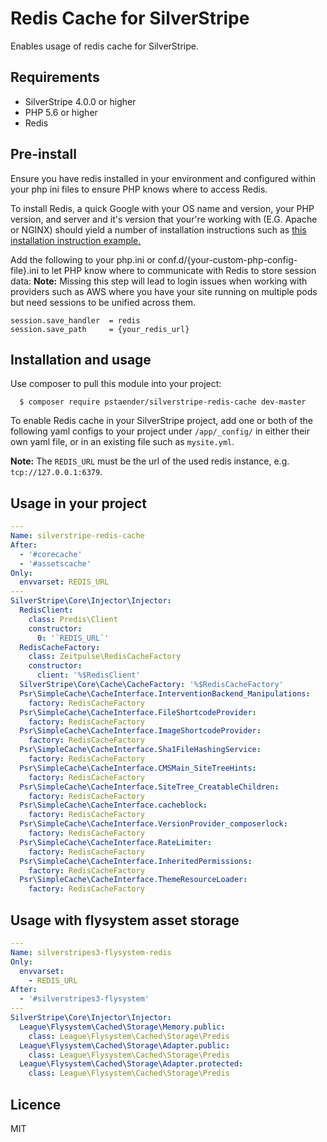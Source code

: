# Redis Cache for SilverStripe

Enables usage of redis cache for SilverStripe.

## Requirements

  * SilverStripe 4.0.0 or higher
  * PHP 5.6 or higher
  * Redis

## Pre-install

Ensure you have redis installed in your environment and configured within your php ini files to ensure PHP knows where to access Redis.

To install Redis, a quick Google with your OS name and version, your PHP version, and server and it's version that your're working with (E.G. Apache or NGINX) should yield a number of installation instructions such as [this installation instruction example.](https://www.digitalocean.com/community/tutorials/how-to-install-and-secure-redis-on-ubuntu-18-04)

Add the following to your php.ini or conf.d/{your-custom-php-config-file}.ini to let PHP know where to communicate with Redis to store session data:
**Note:** Missing this step will lead to login issues when working with providers such as AWS where you have your site running on multiple pods but need sessions to be unified across them.
```
session.save_handler  = redis
session.save_path     = {your_redis_url}
```

## Installation and usage

Use composer to pull this module into your project:

```
  $ composer require pstaender/silverstripe-redis-cache dev-master
```

To enable Redis cache in your SilverStripe project, add one or both of the following yaml configs to your project under `/app/_config/` in either their own yaml file, or in an existing file such as `mysite.yml`.

**Note:** The `REDIS_URL` must be the url of the used redis instance, e.g. `tcp://127.0.0.1:6379`.

## Usage in your project

```yml
---
Name: silverstripe-redis-cache
After:
  - '#corecache'
  - '#assetscache'
Only:
  envvarset: REDIS_URL
---
SilverStripe\Core\Injector\Injector:
  RedisClient:
    class: Predis\Client
    constructor:
      0: '`REDIS_URL`'
  RedisCacheFactory:
    class: Zeitpulse\RedisCacheFactory
    constructor:
      client: '%$RedisClient'
  SilverStripe\Core\Cache\CacheFactory: '%$RedisCacheFactory'
  Psr\SimpleCache\CacheInterface.InterventionBackend_Manipulations:
    factory: RedisCacheFactory
  Psr\SimpleCache\CacheInterface.FileShortcodeProvider:
    factory: RedisCacheFactory
  Psr\SimpleCache\CacheInterface.ImageShortcodeProvider:
    factory: RedisCacheFactory
  Psr\SimpleCache\CacheInterface.Sha1FileHashingService:
    factory: RedisCacheFactory
  Psr\SimpleCache\CacheInterface.CMSMain_SiteTreeHints:
    factory: RedisCacheFactory
  Psr\SimpleCache\CacheInterface.SiteTree_CreatableChildren:
    factory: RedisCacheFactory
  Psr\SimpleCache\CacheInterface.cacheblock:
    factory: RedisCacheFactory
  Psr\SimpleCache\CacheInterface.VersionProvider_composerlock:
    factory: RedisCacheFactory
  Psr\SimpleCache\CacheInterface.RateLimiter:
    factory: RedisCacheFactory
  Psr\SimpleCache\CacheInterface.InheritedPermissions:
    factory: RedisCacheFactory
  Psr\SimpleCache\CacheInterface.ThemeResourceLoader:
    factory: RedisCacheFactory
```

## Usage with flysystem asset storage

```yaml
---
Name: silverstripes3-flysystem-redis
Only:
  envvarset:
    - REDIS_URL
After:
  - '#silverstripes3-flysystem'
---
SilverStripe\Core\Injector\Injector:
  League\Flysystem\Cached\Storage\Memory.public:
    class: League\Flysystem\Cached\Storage\Predis
  League\Flysystem\Cached\Storage\Adapter.public:
    class: League\Flysystem\Cached\Storage\Predis
  League\Flysystem\Cached\Storage\Adapter.protected:
    class: League\Flysystem\Cached\Storage\Predis
```

## Licence

MIT
